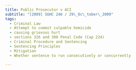 ```yaml
---
title: Public Prosecutor v ACI 
subtitle: "[2009] SGHC 246 / 29\_Oc\_tober\_2009"
tags:
  - Criminal Law
  - Attempt to commit culpable homicide
  - causing grievous hurt
  - sections 326 and 308 Penal Code (Cap 224)
  - Criminal Procedure and Sentencing
  - Sentencing Principles
  - Mitigation
  - Whether sentence to run consecutively or concurrently

---
```


